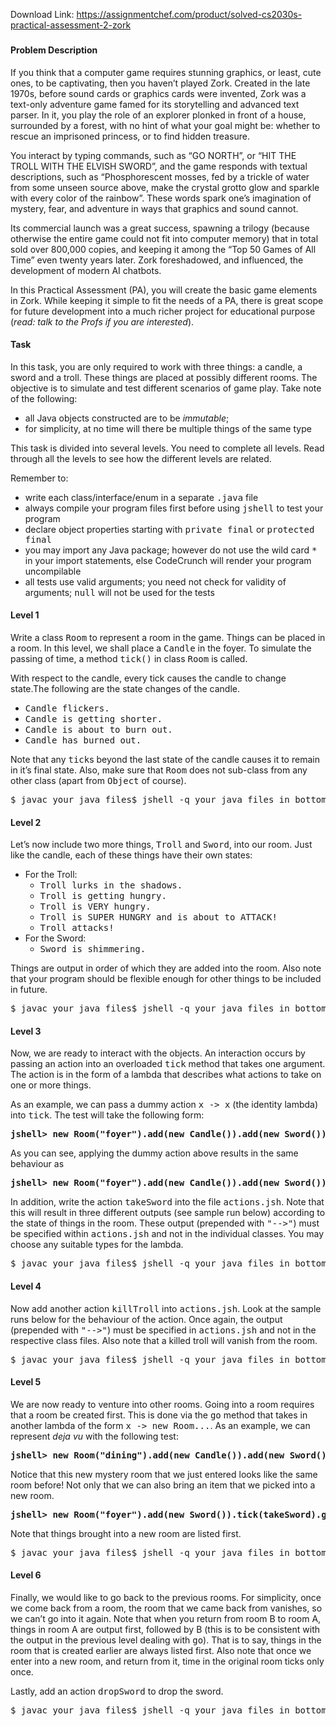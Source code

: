 Download Link: https://assignmentchef.com/product/solved-cs2030s-practical-assessment-2-zork
<br>
<h3></h3>

<h4>Problem Description</h4>

If you think that a computer game requires stunning graphics, or least, cute ones, to be captivating, then you haven’t played Zork. Created in the late 1970s, before sound cards or graphics cards were invented, Zork was a text-only adventure game famed for its storytelling and advanced text parser. In it, you play the role of an explorer plonked in front of a house, surrounded by a forest, with no hint of what your goal might be: whether to rescue an imprisoned princess, or to find hidden treasure.

You interact by typing commands, such as “GO NORTH”, or “HIT THE TROLL WITH THE ELVISH SWORD”, and the game responds with textual descriptions, such as “Phosphorescent mosses, fed by a trickle of water from some unseen source above, make the crystal grotto glow and sparkle with every color of the rainbow”. These words spark one’s imagination of mystery, fear, and adventure in ways that graphics and sound cannot.

Its commercial launch was a great success, spawning a trilogy (because otherwise the entire game could not fit into computer memory) that in total sold over 800,000 copies, and keeping it among the “Top 50 Games of All Time” even twenty years later. Zork foreshadowed, and influenced, the development of modern AI chatbots.

In this Practical Assessment (PA), you will create the basic game elements in Zork. While keeping it simple to fit the needs of a PA, there is great scope for future development into a much richer project for educational purpose (<i>read: talk to the Profs if you are interested</i>).

<h4>Task</h4>

In this task, you are only required to work with three things: a candle, a sword and a troll. These things are placed at possibly different rooms. The objective is to simulate and test different scenarios of game play. Take note of the following:

<ul>

 <li>all Java objects constructed are to be <i>immutable</i>;</li>

 <li>for simplicity, at no time will there be multiple things of the same type</li>

</ul>

This task is divided into several levels. You need to complete all levels. Read through all the levels to see how the different levels are related.

Remember to:

<ul>

 <li>write each class/interface/enum in a separate <tt>.java</tt> file</li>

 <li>always compile your program files first before using <tt>jshell</tt> to test your program</li>

 <li>declare object properties starting with <tt>private final</tt> or <tt>protected final</tt></li>

 <li>you may import any Java package; however do not use the wild card <tt>*</tt> in your import statements, else CodeCrunch will render your program uncompilable</li>

 <li>all tests use valid arguments; you need not check for validity of arguments; <tt>null</tt> will not be used for the tests</li>

</ul>




<h4>Level 1</h4>

Write a class <tt>Room</tt> to represent a room in the game. Things can be placed in a room. In this level, we shall place a <tt>Candle</tt> in the foyer. To simulate the passing of time, a method <tt>tick()</tt> in class <tt>Room</tt> is called.

With respect to the candle, every tick causes the candle to change state.The following are the state changes of the candle.

<ul>

 <li><tt>Candle flickers.</tt></li>

 <li><tt>Candle is getting shorter.</tt></li>

 <li><tt>Candle is about to burn out.</tt></li>

 <li><tt>Candle has burned out.</tt></li>

</ul>

Note that any <tt>tick</tt>s beyond the last state of the candle causes it to remain in it’s final state. Also, make sure that <tt>Room</tt> does not sub-class from any other class (apart from <tt>Object</tt> of course).




<pre>$ javac your_java_files$ jshell -q your_java_files_in_bottom-up_dependency_order &lt; test1.jsh<b>jshell&gt; new Room("foyer");</b>$.. ==&gt; @foyer<b>jshell&gt; new Room("foyer").add(new Candle());</b>$.. ==&gt; @foyerCandle flickers.<b>jshell&gt; new Room("foyer").add(new Candle()).tick()</b>$.. ==&gt; @foyerCandle is getting shorter.<b>jshell&gt; new Room("foyer").add(new Candle()).tick().tick()</b>$.. ==&gt; @foyerCandle is about to burn out.<b>jshell&gt; new Room("foyer").add(new Candle()).tick().tick().tick()</b>$.. ==&gt; @foyerCandle has burned out.<b>jshell&gt; new Room("foyer").add(new Candle()).tick().tick().tick().tick()</b>$.. ==&gt; @foyerCandle has burned out.<b>jshell&gt; /exit</b></pre>

<h4>Level 2</h4>

Let’s now include two more things, <tt>Troll</tt> and <tt>Sword</tt>, into our room. Just like the candle, each of these things have their own states:

<ul>

 <li>For the Troll:

  <ul>

   <li><tt>Troll lurks in the shadows.</tt></li>

   <li><tt>Troll is getting hungry.</tt></li>

   <li><tt>Troll is VERY hungry.</tt></li>

   <li><tt>Troll is SUPER HUNGRY and is about to ATTACK!</tt></li>

   <li><tt>Troll attacks!</tt></li>

  </ul></li>

 <li>For the Sword:

  <ul>

   <li><tt>Sword is shimmering.</tt></li>

  </ul></li>

</ul>

Things are output in order of which they are added into the room. Also note that your program should be flexible enough for other things to be included in future.

<pre>$ javac your_java_files$ jshell -q your_java_files_in_bottom-up_dependency_order &lt; test2.jsh<b>jshell&gt; Room foyer = new Room("foyer").add(new Candle()).add(new Troll())</b><b>jshell&gt; Stream.iterate(foyer, x -&gt; x.tick()).limit(6).forEach(System.out::println)</b>@foyerCandle flickers.Troll lurks in the shadows.@foyerCandle is getting shorter.Troll is getting hungry.@foyerCandle is about to burn out.Troll is VERY hungry.@foyerCandle has burned out.Troll is SUPER HUNGRY and is about to ATTACK!@foyerCandle has burned out.Troll attacks!@foyerCandle has burned out.Troll attacks!<b>jshell&gt; foyer = foyer.add(new Sword())</b><b>jshell&gt; Stream.iterate(foyer, x -&gt; x.tick()).limit(3).forEach(System.out::println)</b>@foyerCandle flickers.Troll lurks in the shadows.Sword is shimmering.@foyerCandle is getting shorter.Troll is getting hungry.Sword is shimmering.@foyerCandle is about to burn out.Troll is VERY hungry.Sword is shimmering.<b>jshell&gt; foyer</b>foyer ==&gt; @foyerCandle flickers.Troll lurks in the shadows.Sword is shimmering.<b>jshell&gt; /exit</b></pre>

<h4>Level 3</h4>

Now, we are ready to interact with the objects. An interaction occurs by passing an action into an overloaded <tt>tick</tt> method that takes one argument. The action is in the form of a lambda that describes what actions to take on one or more things.

As an example, we can pass a dummy action <tt>x -&gt; x</tt> (the identity lambda) into <tt>tick</tt>. The test will take the following form:

<pre><b>jshell&gt; new Room("foyer").add(new Candle()).add(new Sword()).tick(x -&gt; x)</b>$.. ==&gt; @foyerCandle is getting shorter.Sword is shimmering.</pre>

As you can see, applying the dummy action above results in the same behaviour as

<pre><b>jshell&gt; new Room("foyer").add(new Candle()).add(new Sword()).tick()</b>$.. ==&gt; @foyerCandle is getting shorter.Sword is shimmering.</pre>

In addition, write the action <tt>takeSword</tt> into the file <tt>actions.jsh</tt>. Note that this will result in three different outputs (see sample run below) according to the state of things in the room. These output (prepended with <tt>"--&gt;"</tt>) must be specified within <tt>actions.jsh</tt> and not in the individual classes. You may choose any suitable types for the lambda.

<pre>$ javac your_java_files$ jshell -q your_java_files_in_bottom-up_dependency_order actions.jsh &lt; test3.jsh<b>jshell&gt; new Room("foyer").add(new Candle()).add(new Sword()).tick(x -&gt; x)</b>$.. ==&gt; @foyerCandle is getting shorter.Sword is shimmering.<b>jshell&gt; new Room("foyer").add(new Candle()).add(new Sword()).tick(x -&gt; x).tick(x -&gt; x)</b>$.. ==&gt; @foyerCandle is about to burn out.Sword is shimmering.<b>jshell&gt; new Room("foyer").add(new Sword()).tick(takeSword)</b>--&gt; You have taken sword.$.. ==&gt; @foyerSword is shimmering.<b>jshell&gt; new Room("foyer").add(new Sword()).tick(takeSword).tick(takeSword)</b>--&gt; You have taken sword.--&gt; You already have sword.$.. ==&gt; @foyerSword is shimmering.<b>jshell&gt; new Room("foyer").tick(takeSword)</b>--&gt; There is no sword.$.. ==&gt; @foyer<b>jshell&gt; new Room("foyer").add(new Candle()).add(new Troll()).add(new Sword()).tick()</b>$.. ==&gt; @foyerCandle is getting shorter.Troll is getting hungry.Sword is shimmering.<b>jshell&gt; new Room("foyer").add(new Candle()).add(new Troll()).add(new Sword()).tick(x -&gt; x)</b>$.. ==&gt; @foyerCandle is getting shorter.Troll is getting hungry.Sword is shimmering.<b>jshell&gt; new Room("foyer").add(new Candle()).add(new Troll()).add(new Sword()).tick().tick(x -&gt; x)</b>$.. ==&gt; @foyerCandle is about to burn out.Troll is VERY hungry.Sword is shimmering.<b>jshell&gt; /exit</b></pre>

<h4>Level 4</h4>

Now add another action <tt>killTroll</tt> into <tt>actions.jsh</tt>. Look at the sample runs below for the behaviour of the action. Once again, the output (prepended with <tt>"--&gt;"</tt>) must be specified in <tt>actions.jsh</tt> and not in the respective class files. Also note that a killed troll will vanish from the room.

<pre>$ javac your_java_files$ jshell -q your_java_files_in_bottom-up_dependency_order actions.jsh &lt; test4.jsh<b>jshell&gt; new Room("foyer").add(new Sword()).tick(killTroll)</b>--&gt; There is no troll$.. ==&gt; @foyerSword is shimmering.<b>jshell&gt; new Room("foyer").add(new Sword()).add(new Troll()).tick(killTroll)</b>--&gt; You have no sword.$.. ==&gt; @foyerSword is shimmering.Troll is getting hungry.<b>jshell&gt; new Room("foyer").add(new Sword()).add(new Troll()).tick(takeSword).tick(killTroll)</b>--&gt; You have taken sword.--&gt; Troll is killed.$.. ==&gt; @foyerSword is shimmering.<b>jshell&gt; new Room("foyer").add(new Candle()).add(new Troll()).add(new Sword()).tick().tick(takeSword)</b>--&gt; You have taken sword.$.. ==&gt; @foyerCandle is about to burn out.Troll is VERY hungry.Sword is shimmering.<b>jshell&gt; new Room("foyer").add(new Candle()).add(new Troll()).add(new Sword()).tick().tick(takeSword).tick(killTroll)</b>--&gt; You have taken sword.--&gt; Troll is killed.$.. ==&gt; @foyerCandle has burned out.Sword is shimmering.<b>jshell&gt; new Room("foyer").add(new Candle()).add(new Troll()).add(new Sword()).tick().tick(killTroll)</b>--&gt; You have no sword.$.. ==&gt; @foyerCandle is about to burn out.Troll is VERY hungry.Sword is shimmering.<b>jshell&gt; new Room("foyer").add(new Candle()).add(new Troll()).add(new Sword()).tick().tick(killTroll).tick(takeSword)</b>--&gt; You have no sword.--&gt; You have taken sword.$.. ==&gt; @foyerCandle has burned out.Troll is SUPER HUNGRY and is about to ATTACK!Sword is shimmering.<b>jshell&gt; new Room("foyer").add(new Candle()).add(new Troll()).add(new Sword()).tick().tick(killTroll).tick(takeSword).tick(killTroll)</b>--&gt; You have no sword.--&gt; You have taken sword.--&gt; Troll is killed.$.. ==&gt; @foyerCandle has burned out.Sword is shimmering.<b>jshell&gt; new Room("foyer").add(new Candle()).add(new Troll()).tick(killTroll)</b>--&gt; You have no sword.$.. ==&gt; @foyerCandle is getting shorter.Troll is getting hungry.<b>jshell&gt; /exit</b></pre>

<h4>Level 5</h4>

We are now ready to venture into other rooms. Going into a room requires that a room be created first. This is done via the <tt>go</tt> method that takes in another lambda of the form <tt>x -&gt; new Room...</tt>. As an example, we can represent <i>deja vu</i> with the following test:

<pre><b>jshell&gt; new Room("dining").add(new Candle()).add(new Sword())</b>$.. ==&gt; @diningCandle flickers.Sword is shimmering.<b>jshell&gt; new Room("dining").add(new Candle()).add(new Sword()).go(x -&gt; new Room("mystery", x))</b>$.. ==&gt; @mysteryCandle flickers.Sword is shimmering.</pre>

Notice that this new mystery room that we just entered looks like the same room before! Not only that we can also bring an item that we picked into a new room.

<pre><b>jshell&gt; new Room("foyer").add(new Sword()).tick(takeSword).go(x -&gt; new Room("dining").add(new Candle()))</b>--&gt; You have taken sword.$.. ==&gt; @diningSword is shimmering.Candle flickers.</pre>

Note that things brought into a new room are listed first.

<pre>$ javac your_java_files$ jshell -q your_java_files_in_bottom-up_dependency_order actions.jsh &lt; test5.jsh<b>jshell&gt; new Room("dining").add(new Candle()).add(new Sword())</b>$.. ==&gt; @diningCandle flickers.Sword is shimmering.<b>jshell&gt; new Room("dining").add(new Candle()).add(new Sword()).go(x -&gt; new Room("mystery", x))</b>$.. ==&gt; @mysteryCandle flickers.Sword is shimmering.<b>jshell&gt; new Room("dining").add(new Candle()).tick().add(new Sword()).go(x -&gt; new Room("mystery", x))</b>$.. ==&gt; @mysteryCandle is getting shorter.Sword is shimmering.<b>jshell&gt; new Room("foyer").add(new Sword()).tick(takeSword).go(x -&gt; new Room("dining").add(new Candle()))</b>--&gt; You have taken sword.$.. ==&gt; @diningSword is shimmering.Candle flickers.<b>jshell&gt; Room r1 = new Room("foyer").add(new Candle())</b><b>jshell&gt; Room r2 = r1.go(x -&gt; new Room("library").add(new Sword()))</b><b>jshell&gt; Room r3 = r2.go(x -&gt; new Room("dining").add(new Troll()))</b><b>jshell&gt; r3.tick(killTroll)</b>--&gt; You have no sword.$.. ==&gt; @diningTroll is getting hungry.<b>jshell&gt; r2.tick(takeSword).go(x -&gt; new Room("dining").add(new Candle()).add(new Troll()))</b>--&gt; You have taken sword.$.. ==&gt; @diningSword is shimmering.Candle flickers.Troll lurks in the shadows.<b>jshell&gt; r2.tick(takeSword).go(x -&gt; new Room("dining").add(new Candle()).add(new Troll())).tick(killTroll)</b>--&gt; You have taken sword.--&gt; Troll is killed.$.. ==&gt; @diningSword is shimmering.Candle is getting shorter.<b>jshell&gt; r1.go(x -&gt; new Room("library").</b><b>   ...&gt; add(new Sword()).</b><b>   ...&gt; tick(takeSword).</b><b>   ...&gt; go(y -&gt; new Room("dining").add(new Candle()).add(new Troll()))).tick(killTroll)</b>--&gt; You have taken sword.--&gt; Troll is killed.$.. ==&gt; @diningSword is shimmering.Candle is getting shorter.<b>jshell&gt; /exit</b></pre>

<h4>Level 6</h4>

Finally, we would like to go back to the previous rooms. For simplicity, once we come back from a room, the room that we came back from vanishes, so we can’t go into it again. Note that when you return from room B to room A, things in room A are output first, followed by B (this is to be consistent with the output in the previous level dealing with <tt>go</tt>). That is to say, things in the room that is created earlier are always listed first. Also note that once we enter into a new room, and return from it, time in the original room ticks only once.

Lastly, add an action <tt>dropSword</tt> to drop the sword.

<pre>$ javac your_java_files$ jshell -q your_java_files_in_bottom-up_dependency_order actions.jsh &lt; test6.jsh<b>jshell&gt; Room r1 = new Room("foyer").add(new Candle())</b><b>jshell&gt; Room r2 = r1.go(x -&gt; new Room("dining").add(new Troll()))</b><b>jshell&gt; Room r3 = r2.go(x -&gt; new Room("library").add(new Sword()))</b><b>jshell&gt; r1</b>r1 ==&gt; @foyerCandle flickers.<b>jshell&gt; r2</b>r2 ==&gt; @diningTroll lurks in the shadows.<b>jshell&gt; r2.back()</b>$.. ==&gt; @foyerCandle is getting shorter.<b>jshell&gt; r2.tick().tick().tick()</b>$.. ==&gt; @diningTroll is SUPER HUNGRY and is about to ATTACK!<b>jshell&gt; r2.tick().tick().tick().back()</b>$.. ==&gt; @foyerCandle is getting shorter.<b>jshell&gt; r3</b>r3 ==&gt; @librarySword is shimmering.<b>jshell&gt; r3.back()</b>$.. ==&gt; @diningTroll is getting hungry.<b>jshell&gt; r3.back().back()</b>$.. ==&gt; @foyerCandle is getting shorter.<b>jshell&gt; r3.tick(takeSword).back().tick(killTroll).back()</b>--&gt; You have taken sword.--&gt; Troll is killed.$.. ==&gt; @foyerCandle is getting shorter.Sword is shimmering.<b>jshell&gt; r3.tick(takeSword).back().tick(killTroll).tick(dropSword)</b>--&gt; You have taken sword.--&gt; Troll is killed.--&gt; You have dropped sword.$.. ==&gt; @diningSword is shimmering.<b>jshell&gt; r3.tick(takeSword).back().tick(killTroll).tick(dropSword).back()</b>--&gt; You have taken sword.--&gt; Troll is killed.--&gt; You have dropped sword.$.. ==&gt; @foyerCandle is getting shorter.<b>jshell&gt; r1.go(x -&gt; new Room("dining").add(new Troll())).</b><b>   ...&gt; tick().</b><b>   ...&gt; go(x -&gt; new Room("library").add(new Sword())).</b><b>   ...&gt; tick().</b><b>   ...&gt; tick(takeSword).</b><b>   ...&gt; back().</b><b>   ...&gt; tick().</b><b>   ...&gt; tick(killTroll)</b>--&gt; You have taken sword.--&gt; Troll is killed.$.. ==&gt; @diningSword is shimmering.<b>jshell&gt; /exit</b></pre>